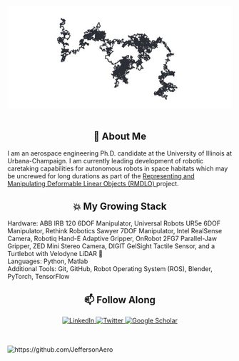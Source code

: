 
<div align="center">
  <img src="https://github.com/JeffersonAero/JeffersonAero/blob/main/random_walk.jpg" alt="banner" width="700px"/>
</div>
<br>

<h2 align="center"> 🤖 About Me </h2>
<p align="left">
I am an aerospace engineering Ph.D. candidate at the University of Illinois at Urbana-Champaign. I am currently leading development of robotic caretaking capabilities for autonomous robots in space habitats which may be uncrewed for long durations as part of the <a href="https://github.com/RMDLO"> Representing and Manipulating Deformable Linear Objects (RMDLO) </a> project.

<h2 align="center"> 💥 My Growing Stack</h2>
Hardware: ABB IRB 120 6DOF Manipulator, Universal Robots UR5e 6DOF Manipulator, Rethink Robotics Sawyer 7DOF Manipulator, Intel RealSense Camera, Robotiq Hand-E Adaptive Gripper, OnRobot 2FG7 Parallel-Jaw Gripper, ZED Mini Stereo Camera, DIGIT GelSight Tactile Sensor, and a Turtlebot with Velodyne LiDAR 🐢 
<br>
Languages: Python, Matlab
<br>
Additional Tools: Git, GitHub, Robot Operating System (ROS), Blender, PyTorch, TensorFlow

<h2  align="center">📫 Follow Along </h2>
<p align="center">
<a target="_blank" href="https://www.linkedin.com/in/hollymdinkel">
  <img src="https://edent.github.io/SuperTinyIcons/images/svg/linkedin.svg" width="50px" title="LinkedIn"/>
</a>
<a target="_blank" href="https://twitter.com/Jefferson_Aero">
  <img src="https://edent.github.io/SuperTinyIcons/images/svg/twitter.svg" width="50px" title="Twitter"/>
</a>
<a target="_blank" href="https://scholar.google.com/citations?user=5LW2KOkAAAAJ&hl=en&oi=ao">
  <img src="https://edent.github.io/SuperTinyIcons/images/svg/google_scholar.svg" width="50px" title="Google Scholar"/>
</a>

</p>
 <br> <br>
  <img src="https://komarev.com/ghpvc/?username=JeffersonAero" alt="https://github.com/JeffersonAero" />
</p>
